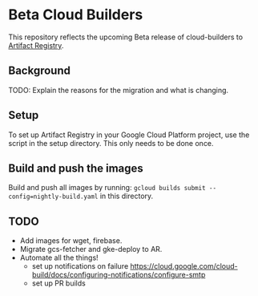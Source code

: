 # Beta Cloud Builders

This repository reflects the upcoming Beta release of cloud-builders to
[Artifact Registry](https://cloud.google.com/artifact-registry).

## Background

TODO: Explain the reasons for the migration and what is changing.

## Setup

To set up Artifact Registry in your Google Cloud Platform project, use the
script in the setup directory. This only needs to be done once.

## Build and push the images

Build and push all images by running:
`gcloud builds submit --config=nightly-build.yaml`
in this directory.

## TODO

- Add images for wget, firebase.
- Migrate gcs-fetcher and gke-deploy to AR.
- Automate all the things!
    - set up notifications on failure https://cloud.google.com/cloud-build/docs/configuring-notifications/configure-smtp
    - set up PR builds
